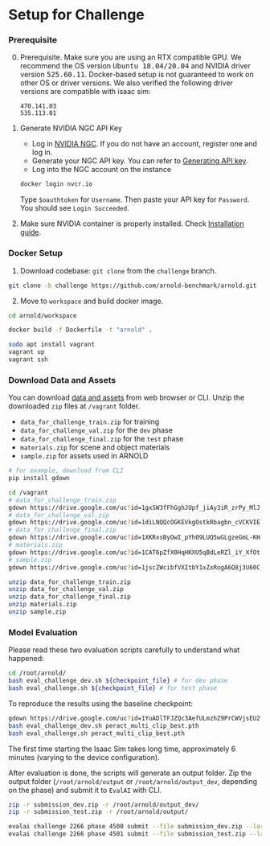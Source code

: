 # Setup for Challenge

### Prerequisite

0. Prerequisite. Make sure you are using an RTX compatible GPU. We recommend the OS version <tt>Ubuntu 18.04/20.04</tt> and NVIDIA driver version <tt>525.60.11</tt>. Docker-based setup is not guaranteed to work on other OS or driver versions.
We also verified the following driver versions are compatible with isaac sim:

   ```
   470.141.03
   535.113.01
   ```

1. Generate NVIDIA NGC API Key
   - Log in [NVIDIA NGC](https://catalog.ngc.nvidia.com/). If you do not have an account, register one and log in.
   - Generate your NGC API key. You can refer to [Generating API key](https://docs.nvidia.com/ngc/gpu-cloud/ngc-user-guide/index.html#generating-api-key).
   - Log into the NGC account on the instance
   ```bash
   docker login nvcr.io
   ```
   Type `$oauthtoken` for `Username`. Then paste your API key for `Password`. You should see `Login Succeeded`.

2. Make sure NVIDIA container is properly installed. Check [Installation guide](https://docs.nvidia.com/datacenter/cloud-native/container-toolkit/latest/install-guide.html).

### Docker Setup

1. Download codebase: `git clone` from the `challenge` branch.
```bash
git clone -b challenge https://github.com/arnold-benchmark/arnold.git
```

2. Move to `workspace` and build docker image.

```bash
cd arnold/workspace

docker build -f Dockerfile -t "arnold" .

sudo apt install vagrant
vagrant up
vagrant ssh
```

### Download Data and Assets
You can download [data and assets](https://drive.google.com/drive/folders/1yaEItqU9_MdFVQmkKA6qSvfXy_cPnKGA?usp=drive_link) from web browser or CLI. Unzip the downloaded `zip` files at `/vagrant` folder.
* `data_for_challenge_train.zip` for training
* `data_for_challenge_val.zip` for the `dev` phase
* `data_for_challenge_final.zip` for the `test` phase
* `materials.zip` for scene and object materials
* `sample.zip` for assets used in ARNOLD

```bash
# for example, download from CLI
pip install gdown

cd /vagrant
# data_for_challenge_train.zip
gdown https://drive.google.com/uc?id=1gxSW3fFhGghJUpf_jiAy3iR_zrPy_MlJ
# data_for_challenge_val.zip
gdown https://drive.google.com/uc?id=1diLNQQcOGKEVkgOstkRbagbn_cVCKVIE
# data_for_challenge_final.zip
gdown https://drive.google.com/uc?id=1XKRxsByOwI_pYh09LUQ5wGLgzeGmL-KH
# materials.zip
gdown https://drive.google.com/uc?id=1CAT6pZfX0HqHKXU5qBdLeRZl_iY_XfOt
# sample.zip
gdown https://drive.google.com/uc?id=1jscZWcibfVXItbY1xZxRogA6Q8j3U60C

unzip data_for_challenge_train.zip
unzip data_for_challenge_val.zip
unzip data_for_challenge_final.zip
unzip materials.zip
unzip sample.zip
```

###  Model Evaluation 

Please read these two evaluation scripts carefully to understand what happened:

```bash
cd /root/arnold/
bash eval_challenge_dev.sh ${checkpoint_file} # for dev phase
bash eval_challenge.sh ${checkpoint_file} # for test phase
```

To reproduce the results using the baseline checkpoint: 
```bash
gdown https://drive.google.com/uc?id=1YuADlTFJZQc3AefULmzhZ9PrCWVjsEU2
bash eval_challenge_dev.sh peract_multi_clip_best.pth
bash eval_challenge.sh peract_multi_clip_best.pth
```

The first time starting the Isaac Sim takes long time, approximately 6 minutes (varying to the device configuration).

After evaluation is done, the scripts will generate an output folder. Zip the output folder (`/root/arnold/output` or `/root/arnold/output_dev`, depending on the phase) and submit it to `EvalAI` with CLI.

```bash
zip -r submission_dev.zip -r /root/arnold/output_dev/
zip -r submission_test.zip -r /root/arnold/output/

evalai challenge 2266 phase 4500 submit --file submission_dev.zip --large
evalai challenge 2266 phase 4501 submit --file submission_test.zip --large
```
